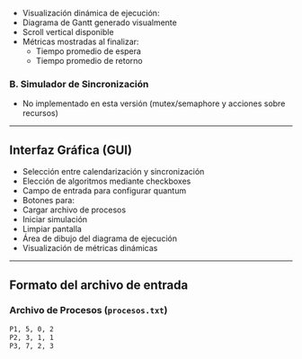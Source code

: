 
- Visualización dinámica de ejecución:
- Diagrama de Gantt generado visualmente
- Scroll vertical disponible
- Métricas mostradas al finalizar:
  - Tiempo promedio de espera
  - Tiempo promedio de retorno

### B. Simulador de Sincronización
- No implementado en esta versión (mutex/semaphore y acciones sobre recursos)

---

## Interfaz Gráfica (GUI)

- Selección entre calendarización y sincronización
- Elección de algoritmos mediante checkboxes
- Campo de entrada para configurar quantum
- Botones para:
- Cargar archivo de procesos
- Iniciar simulación
- Limpiar pantalla
- Área de dibujo del diagrama de ejecución
- Visualización de métricas dinámicas

---

## Formato del archivo de entrada

### Archivo de Procesos (`procesos.txt`)
```txt
P1, 5, 0, 2
P2, 3, 1, 1
P3, 7, 2, 3
